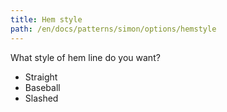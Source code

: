 ```yaml
---
title: Hem style
path: /en/docs/patterns/simon/options/hemstyle
---
```


What style of hem line do you want?

- Straight
- Baseball
- Slashed